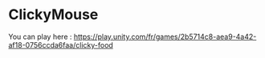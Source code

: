 # ClickyMouse

You can play here : https://play.unity.com/fr/games/2b5714c8-aea9-4a42-af18-0756ccda6faa/clicky-food
